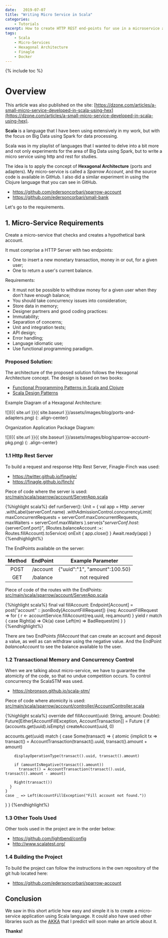```yaml
---
date:   2019-07-07
title: "Writing Micro Service in Scala"
categories: 
    - Tutorials
excerpt: How to create HTTP REST end-points for use in a microservice application using the Scala language and Hexagonal Architecture.
tags: 
    - Scala
    - Micro-Services
    - Hexagonal Architecture
    - Finagle
    - Docker
---
```


{% include toc %}

# Overview 

This article was also published on the site: [https://dzone.com/articles/a-small-micro-service-developed-in-scala-using-hex](https://dzone.com/articles/a-small-micro-service-developed-in-scala-using-hex).

**Scala** is a language that I have been using extensively in my work, but with the focus on Big Data using Spark for data processing.

Scala was in my playlist of languages that I wanted to delve into a bit more and not only experiments for the area of Big Data 
using Spark, but to write a micro service using http and rest for studies.

The idea is to apply the concept of **Hexagonal Architecture** (ports and adapters). My micro-service is called a *Sparrow Account*, 
and the source code is available in GitHub. I also did a similar experiment in using the Clojure language that you can see in GitHub.

  * <a href="https://github.com/edersoncorbari/sparrow-account" target="_blank">https://github.com/edersoncorbari/sparrow-account</a>
  * <a href="https://github.com/edersoncorbari/small-bank" target="_blank">https://github.com/edersoncorbari/small-bank</a>

Let's go to the requirements.

## 1. Micro-Service Requirements 

Create a micro-service that checks and creates a hypothetical bank account.

It must comprise a HTTP Server with two endpoints:

  * One to insert a new monetary transaction, money in or out, for a given user;
  * One to return a user's current balance.

Requirements:

  * It must not be possible to withdraw money for a given user when they don't have enough balance;
  * You should take concurrency issues into consideration;
  * Store data in memory;
  * Designer partners and good coding practices:
  * Immutability;
  * Separation of concerns;
  * Unit and integration tests;
  * API design;
  * Error handling;
  * Language idiomatic use;
  * Use functional programming paradigm.

### Proposed Solution:

The architecture of the proposed solution follows the Hexagonal Architecture concept. The design is based on two books:

  * <a href="https://www.amazon.com/dp/B00HUEG8KK" target="_blank">Functional Programming Patterns in Scala and Clojure</a>
  * <a href="https://www.amazon.com/dp/B075Z2CMRX" target="_blank">Scala Design Patterns</a>

Example Diagram of a Hexagonal Architecture:

![]({{ site.url }}{{ site.baseurl }}/assets/images/blog/ports-and-adapters.png)
{: .align-center}

Organization Application Package Diagram:

![]({{ site.url }}{{ site.baseurl }}/assets/images/blog/sparrow-account-pkg.png)
{: .align-center}

### 1.1 Http Rest Server

To build a request and response Http Rest Server, Finagle-Finch was used:

  * <a href="https://twitter.github.io/finagle/" target="_blank">https://twitter.github.io/finagle/</a>
  * <a href="https://finagle.github.io/finch/" target="_blank">https://finagle.github.io/finch/</a>

Piece of code where the server is used: <a href="https://github.com/edersoncorbari/sparrow-account/blob/master/src/main/scala/sparrow/account/ServerApp.scala" target="_blank">src/main/scala/sparrow/account/ServerApp.scala</a>

{%highlight scala%}
def runServer(): Unit = {
  val app = Http
    .server
    .withLabel(serverConf.name)
    .withAdmissionControl.concurrencyLimit(
    maxConcurrentRequests = serverConf.maxConcurrentRequests,
    maxWaiters = serverConf.maxWaiters
  ).serve(s"${serverConf.host}:${serverConf.port}",
  (Routes.balanceAccount :+: Routes.fillAccount).toService)
  onExit {
    app.close()
  }
  Await.ready(app)
}
{%endhighlight%}

The EndPoints available on the server:

| Method   |  EndPoint    |  Example Parameter             |
|:--------:|:------------:|:------------------------------:|
| POST     | /account     | {"uuid":"1", "amount":100.50}  |
| GET      | /balance     | not required                   |

Piece of code of the routes with the EndPoints: <a href="https://github.com/edersoncorbari/sparrow-account/blob/master/src/main/scala/sparrow/account/Routes.scala" target="_blank">src/main/scala/sparrow/account/ServerApp.scala</a>

{%highlight scala%}
final val fillAccount: Endpoint[Account] =
  post("account" :: jsonBody[AccountFillRequest]) {req: AccountFillRequest =>
    for {
      r <- accountService.fillAccount(req.uuid, req.amount)
    } yield r match {
      case Right(a) => Ok(a)
      case Left(m) => BadRequest(m)
    }
  }
{%endhighlight%}

There are two EndPoints *fillAccount* that can create an account and deposit a value, as well as can withdraw using the negative value. And the 
EndPoint *balanceAccount* to see the balance available to the user.

### 1.2 Transactional Memory and Concurrency Control

When we are talking about micro-service, we have to guarantee the atomicity of the code, so that no undue competition occurs. To control 
concurrency the ScalaSTM was used.

  * <a href="https://nbronson.github.io/scala-stm/" target="_blank">https://nbronson.github.io/scala-stm/</a>

Piece of code where atomicity is used: <a href="https://github.com/edersoncorbari/sparrow-account/blob/master/src/main/scala/sparrow/account/controller/AccountController.scala" target="_blank">src/main/scala/sparrow/account/controller/AccountController.scala</a>

{%highlight scala%}
override def fillAccount(uuid: String, amount: Double): Future[Either[AccountFillException, AccountTransaction]] = Future {
  if (accounts.get(uuid).isEmpty) createAccount(uuid, 0)

  accounts.get(uuid) match {
    case Some(transact) => {
      atomic {implicit tx =>
        transact() = AccountTransaction(transact().uuid, transact().amount + amount)

        displayOperationType(transact().uuid, transact().amount)

        if (amountIsNegative(transact().amount))
          transact() = AccountTransaction(transact().uuid, transact().amount - amount)

        Right(transact())
      }
    }
    case _ => Left(AccountFillException("Fill account not found."))
  }
}
{%endhighlight%}

### 1.3 Other Tools Used

Other tools used in the project are in the order below:

  * <a href="https://github.com/lightbend/config" target="_blank">https://github.com/lightbend/config</a>
  * <a href="http://www.scalatest.org/" target="_blank">http://www.scalatest.org/</a>


### 1.4 Building the Project

To build the project can follow the instructions in the own repository of the git hub located here:

  * <a href="https://github.com/edersoncorbari/sparrow-account" target="_blank">https://github.com/edersoncorbari/sparrow-account</a>

## Conclusion 

We saw in this short article how easy and simple it is to create a micro-service application using Scala language. It could 
also have used other libraries such as the <a href="https://akka.io/" target="_blank">AKKA</a> that I predict will soon make 
an article about it.

<b>Thanks!</b>
